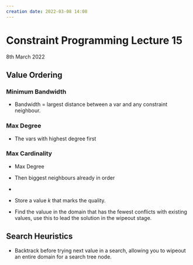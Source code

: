 ```yaml
---
creation date: 2022-03-08 14:08
---
```

#  Constraint Programming Lecture 15
8th March 2022

## Value Ordering
### Minimum Bandwidth
- Bandwidth = largest distance between a var and any constraint neighbour.

### Max Degree
- The vars with highest degree first

### Max Cardinality
- Max Degree
- Then biggest neighbours already in order
- 

- Store a value *k* that marks the quality.
- Find the valuue in the domain that has the fewest conflicts with existing values, use this to lead the solution in the wipeout stage.
## Search Heuristics
- Backtrack before trying next value in a search, allowing you to wipeout an entire domain for a search tree node.

